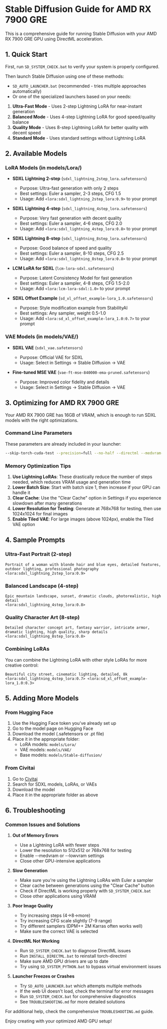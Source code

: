 # Stable Diffusion Guide for AMD RX 7900 GRE

This is a comprehensive guide for running Stable Diffusion with your AMD RX 7900 GRE GPU using DirectML acceleration.

## 1. Quick Start

First, run `SD_SYSTEM_CHECK.bat` to verify your system is properly configured.

Then launch Stable Diffusion using one of these methods:

- `SD_AUTO_LAUNCHER.bat` (recommended - tries multiple approaches automatically)
- Or one of the specialized launchers based on your needs:

1. **Ultra-Fast Mode** - Uses 2-step Lightning LoRA for near-instant generation
2. **Balanced Mode** - Uses 4-step Lightning LoRA for good speed/quality balance
3. **Quality Mode** - Uses 8-step Lightning LoRA for better quality with decent speed
4. **Standard Mode** - Uses standard settings without Lightning LoRA

## 2. Available Models

### LoRA Models (in models/Lora/)

- **SDXL Lightning 2-step** (`sdxl_lightning_2step_lora.safetensors`)
  - Purpose: Ultra-fast generation with only 2 steps
  - Best settings: Euler a sampler, 2-3 steps, CFG 1.5
  - Usage: Add `<lora:sdxl_lightning_2step_lora:0.9>` to your prompt

- **SDXL Lightning 4-step** (`sdxl_lightning_4step_lora.safetensors`)
  - Purpose: Very fast generation with decent quality
  - Best settings: Euler a sampler, 4-6 steps, CFG 2.0
  - Usage: Add `<lora:sdxl_lightning_4step_lora:0.8>` to your prompt

- **SDXL Lightning 8-step** (`sdxl_lightning_8step_lora.safetensors`)
  - Purpose: Good balance of speed and quality
  - Best settings: Euler a sampler, 8-10 steps, CFG 2.5
  - Usage: Add `<lora:sdxl_lightning_8step_lora:0.8>` to your prompt

- **LCM LoRA for SDXL** (`lcm-lora-sdxl.safetensors`)
  - Purpose: Latent Consistency Model for fast generation
  - Best settings: Euler a sampler, 4-8 steps, CFG 1.5-2.0
  - Usage: Add `<lora:lcm-lora-sdxl:1.0>` to your prompt

- **SDXL Offset Example** (`sd_xl_offset_example-lora_1.0.safetensors`)
  - Purpose: Style modification example from StabilityAI
  - Best settings: Any sampler, weight 0.5-1.0
  - Usage: Add `<lora:sd_xl_offset_example-lora_1.0:0.7>` to your prompt

### VAE Models (in models/VAE/)

- **SDXL VAE** (`sdxl_vae.safetensors`)
  - Purpose: Official VAE for SDXL
  - Usage: Select in Settings → Stable Diffusion → VAE

- **Fine-tuned MSE VAE** (`vae-ft-mse-840000-ema-pruned.safetensors`)
  - Purpose: Improved color fidelity and details
  - Usage: Select in Settings → Stable Diffusion → VAE

## 3. Optimizing for AMD RX 7900 GRE

Your AMD RX 7900 GRE has 16GB of VRAM, which is enough to run SDXL models with the right optimizations.

### Command Line Parameters

These parameters are already included in your launcher:

```bash
--skip-torch-cuda-test --precision=full --no-half --directml --medvram-sdxl --opt-sdp-attention --upcast-sampling --no-half-vae
```

### Memory Optimization Tips

1. **Use Lightning LoRAs**: These drastically reduce the number of steps needed, which reduces VRAM usage and generation time
2. **Lower Batch Size**: Start with batch size 1, then increase if your GPU can handle it
3. **Clear Cache**: Use the "Clear Cache" option in Settings if you experience slowdown after many generations
4. **Lower Resolution for Testing**: Generate at 768x768 for testing, then use 1024x1024 for final images
5. **Enable Tiled VAE**: For large images (above 1024px), enable the Tiled VAE option

## 4. Sample Prompts

### Ultra-Fast Portrait (2-step)

```text
Portrait of a woman with blonde hair and blue eyes, detailed features, outdoor lighting, professional photography
<lora:sdxl_lightning_2step_lora:0.9>
```

### Balanced Landscape (4-step)

```text
Epic mountain landscape, sunset, dramatic clouds, photorealistic, high detail
<lora:sdxl_lightning_4step_lora:0.8>
```

### Quality Character Art (8-step)

```text
Detailed character concept art, fantasy warrior, intricate armor, dramatic lighting, high quality, sharp details
<lora:sdxl_lightning_8step_lora:0.8>
```

### Combining LoRAs

You can combine the Lightning LoRA with other style LoRAs for more creative control:

```text
Beautiful city street, cinematic lighting, detailed, 8k
<lora:sdxl_lightning_4step_lora:0.7> <lora:sd_xl_offset_example-lora_1.0:0.3>
```

## 5. Adding More Models

### From Hugging Face

1. Use the Hugging Face token you've already set up
2. Go to the model page on Hugging Face
3. Download the model (.safetensors or .pt file)
4. Place it in the appropriate folder:
   - LoRA models: `models/Lora/`
   - VAE models: `models/VAE/`
   - Base models: `models/Stable-diffusion/`

### From Civitai

1. Go to [Civitai](https://civitai.com)
2. Search for SDXL models, LoRAs, or VAEs
3. Download the model
4. Place it in the appropriate folder as above

## 6. Troubleshooting

### Common Issues and Solutions

1. **Out of Memory Errors**
   - Use a Lightning LoRA with fewer steps
   - Lower the resolution to 512x512 or 768x768 for testing
   - Enable --medvram or --lowvram settings
   - Close other GPU-intensive applications

2. **Slow Generation**
   - Make sure you're using the Lightning LoRAs with Euler a sampler
   - Clear cache between generations using the "Clear Cache" button
   - Check if DirectML is working properly with `SD_SYSTEM_CHECK.bat`
   - Close other applications using VRAM

3. **Poor Image Quality**
   - Try increasing steps (4→8→more)
   - Try increasing CFG scale slightly (7-9 range)
   - Try different samplers (DPM++ 2M Karras often works well)
   - Make sure the correct VAE is selected

4. **DirectML Not Working**
   - Run `SD_SYSTEM_CHECK.bat` to diagnose DirectML issues
   - Run `INSTALL_DIRECTML.bat` to reinstall torch-directml
   - Make sure AMD GPU drivers are up to date
   - Try using `SD_SYSTEM_PYTHON.bat` to bypass virtual environment issues

5. **Launcher Freezes or Crashes**
   - Try `SD_AUTO_LAUNCHER.bat` which attempts multiple methods
   - If the web UI doesn't load, check the terminal for error messages
   - Run `SD_SYSTEM_CHECK.bat` for comprehensive diagnostics
   - See `TROUBLESHOOTING.md` for more detailed solutions

For additional help, check the comprehensive `TROUBLESHOOTING.md` guide.

Enjoy creating with your optimized AMD GPU setup!